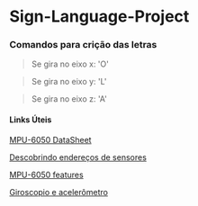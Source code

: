 # Sign-Language-Project

### Comandos para crição das letras
> Se gira no eixo x: 'O'

> Se gira no eixo y: 'L'

> Se gira no eixo z: 'A'


#### Links Úteis
[MPU-6050 DataSheet](https://invensense.tdk.com/wp-content/uploads/2015/02/MPU-6000-Datasheet1.pdf)


[Descobrindo endereços de sensores](https://portal.vidadesilicio.com.br/descobrindo-o-endereco-i2c/)


[MPU-6050 features](https://components101.com/sensors/mpu6050-module)


[Giroscopio e acelerômetro](https://www.arduinoecia.com.br/acelerometro-giroscopio-mpu6050-arduino/)


